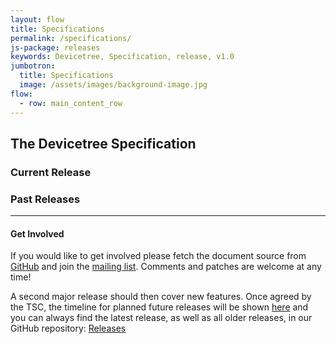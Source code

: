 ```yaml
---
layout: flow
title: Specifications
permalink: /specifications/
js-package: releases
keywords: Devicetree, Specification, release, v1.0
jumbotron:
  title: Specifications
  image: /assets/images/background-image.jpg
flow:
  - row: main_content_row
---
```


## **The Devicetree Specification**

### Current Release

<div id="current_release"></div>

### Past Releases

<div id="previous_releases"></div>

---

#### Get Involved

If you would like to get involved please fetch the document source from
[GitHub](https://github.com/devicetree-org/devicetree-specification)
and join the [mailing list](http://vger.kernel.org/vger-lists.html#devicetree-spec).
Comments and patches are welcome at any time!

A second major release should then cover new features.
Once agreed by the TSC, the timeline for planned future releases will be
shown [here](/releases/) and you can always find the latest release,
as well as all older releases, in our GitHub repository:
[Releases](https://github.com/devicetree-org/devicetree-specification/releases)
